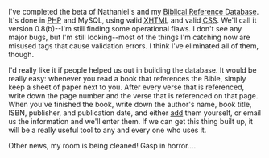 I've completed the beta of Nathaniel's and my <a href="http://students.washington.edu/bribera/brd/">Biblical Reference Database</a>.  It's done in <acronym title="Recursive acronym for PHP: Hypertext Preprocessor">PHP</acronym> and MySQL, using valid <acronym title="eXtensible HyperText Markup Language">XHTML</acronym> and valid <acronym title="Cascading Style Sheets">CSS</acronym>.  We'll call it version 0.8(b)--I'm still finding some operational flaws.  I don't see any major bugs, but I'm still looking--most of the things I'm catching now are misused tags that cause validation errors.  I think I've eliminated all of them, though.

I'd really like it if people helped us out in building the database.  It would be really easy: whenever you read a book that references the Bible, simply keep a sheet of paper next to you.  After every verse that is referenced, write down the page number and the verse that is referenced on that page.  When you've finished the book, write down the author's name, book title, ISBN, publisher, and publication date, and either <a href="http://students.washington.edu/bribera/brd/?add=new">add</a> them yourself, or email us the information and we'll enter them.  If we can get this thing built up, it will be a really useful tool to any and every one who uses it.

Other news, my room is being cleaned!  Gasp in horror....